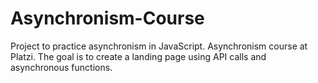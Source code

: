 # Asynchronism-Course

Project to practice asynchronism in JavaScript. 
Asynchronism course at Platzi.
The goal is to create a landing page using API calls and asynchronous functions.
